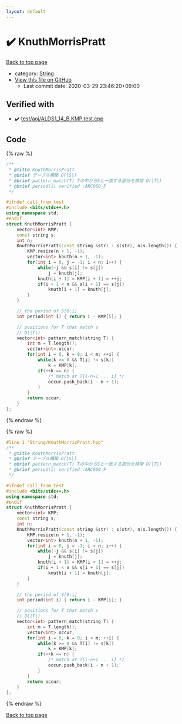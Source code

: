 ```yaml
---
layout: default
---
```


<!-- mathjax config similar to math.stackexchange -->
<script type="text/javascript" async
  src="https://cdnjs.cloudflare.com/ajax/libs/mathjax/2.7.5/MathJax.js?config=TeX-MML-AM_CHTML">
</script>
<script type="text/x-mathjax-config">
  MathJax.Hub.Config({
    TeX: { equationNumbers: { autoNumber: "AMS" }},
    tex2jax: {
      inlineMath: [ ['$','$'] ],
      processEscapes: true
    },
    "HTML-CSS": { matchFontHeight: false },
    displayAlign: "left",
    displayIndent: "2em"
  });
</script>

<script type="text/javascript" src="https://cdnjs.cloudflare.com/ajax/libs/jquery/3.4.1/jquery.min.js"></script>
<script src="https://cdn.jsdelivr.net/npm/jquery-balloon-js@1.1.2/jquery.balloon.min.js" integrity="sha256-ZEYs9VrgAeNuPvs15E39OsyOJaIkXEEt10fzxJ20+2I=" crossorigin="anonymous"></script>
<script type="text/javascript" src="../../assets/js/copy-button.js"></script>
<link rel="stylesheet" href="../../assets/css/copy-button.css" />


# :heavy_check_mark: KnuthMorrisPratt

<a href="../../index.html">Back to top page</a>

* category: <a href="../../index.html#27118326006d3829667a400ad23d5d98">String</a>
* <a href="{{ site.github.repository_url }}/blob/master/String/KnuthMorrisPratt.hpp">View this file on GitHub</a>
    - Last commit date: 2020-03-29 23:46:20+09:00




## Verified with

* :heavy_check_mark: <a href="../../verify/test/aoj/ALDS1_14_B.KMP.test.cpp.html">test/aoj/ALDS1_14_B.KMP.test.cpp</a>


## Code

<a id="unbundled"></a>
{% raw %}
```cpp
/**
 * @title KnuthMorrisPratt
 * @brief テーブル構築 O(|S|)
 * @brief pattern_match(T) Tの中からSと一致する部分を検索 O(|T|)
 * @brief period(i) verified :ARC060_F
 */

#ifndef call_from_test
#include <bits/stdc++.h>
using namespace std;
#endif
struct KnuthMorrisPratt {
    vector<int> KMP;
    const string s;
    int n;
    KnuthMorrisPratt(const string &str) : s(str), n(s.length()) {
        KMP.resize(n + 1, -1);
        vector<int> knuth(n + 1, -1);
        for(int i = 0, j = -1; i < n; i++) {
            while(~j && s[i] != s[j])
                j = knuth[j];
            knuth[i + 1] = KMP[i + 1] = ++j;
            if(i + 1 < n && s[i + 1] == s[j])
                knuth[i + 1] = knuth[j];
        }
    }

    // the period of S[0:i]
    int period(int i) { return i - KMP[i]; }

    // positions for T that match s
    // O(|T|)
    vector<int> pattern_match(string T) {
        int m = T.length();
        vector<int> occur;
        for(int i = 0, k = 0; i < m; ++i) {
            while(k >= 0 && T[i] != s[k])
                k = KMP[k];
            if(++k == n) {
                /* match at T[i-n+1 ... i] */
                occur.push_back(i - n + 1);
            }
        }
        return occur;
    }
};
```
{% endraw %}

<a id="bundled"></a>
{% raw %}
```cpp
#line 1 "String/KnuthMorrisPratt.hpp"
/**
 * @title KnuthMorrisPratt
 * @brief テーブル構築 O(|S|)
 * @brief pattern_match(T) Tの中からSと一致する部分を検索 O(|T|)
 * @brief period(i) verified :ARC060_F
 */

#ifndef call_from_test
#include <bits/stdc++.h>
using namespace std;
#endif
struct KnuthMorrisPratt {
    vector<int> KMP;
    const string s;
    int n;
    KnuthMorrisPratt(const string &str) : s(str), n(s.length()) {
        KMP.resize(n + 1, -1);
        vector<int> knuth(n + 1, -1);
        for(int i = 0, j = -1; i < n; i++) {
            while(~j && s[i] != s[j])
                j = knuth[j];
            knuth[i + 1] = KMP[i + 1] = ++j;
            if(i + 1 < n && s[i + 1] == s[j])
                knuth[i + 1] = knuth[j];
        }
    }

    // the period of S[0:i]
    int period(int i) { return i - KMP[i]; }

    // positions for T that match s
    // O(|T|)
    vector<int> pattern_match(string T) {
        int m = T.length();
        vector<int> occur;
        for(int i = 0, k = 0; i < m; ++i) {
            while(k >= 0 && T[i] != s[k])
                k = KMP[k];
            if(++k == n) {
                /* match at T[i-n+1 ... i] */
                occur.push_back(i - n + 1);
            }
        }
        return occur;
    }
};

```
{% endraw %}

<a href="../../index.html">Back to top page</a>

